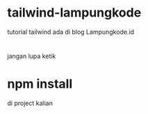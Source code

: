 # tailwind-lampungkode
tutorial tailwind ada di blog Lampungkode.id
#
jangan lupa ketik
# npm install
di project kalian

